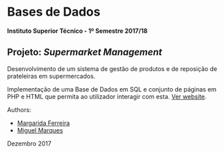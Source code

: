 # Bases de Dados

**Instituto Superior Técnico - 1º Semestre 2017/18**

## Projeto: _Supermarket Management_

Desenvolvimento de um sistema de gestão de produtos e de reposição de prateleiras em supermercados.

Implementação de uma Base de Dados em SQL e conjunto de páginas em PHP e HTML que permita ao utilizador interagir com esta.
[Ver website](https://web.tecnico.ulisboa.pt/ist180832/BD/web/index.php).

Authors:
- [Margarida Ferreira](https://github.com/Marghrid)
- [Miguel Marques](https://github.com/miguelmarques1904)

Dezembro 2017
